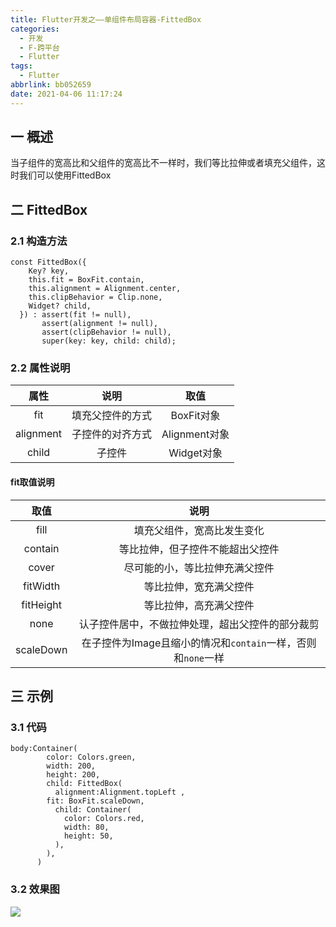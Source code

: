 ```yaml
---
title: Flutter开发之——单组件布局容器-FittedBox
categories:
  - 开发
  - F-跨平台
  - Flutter
tags:
  - Flutter
abbrlink: bb052659
date: 2021-04-06 11:17:24
---
```

## 一 概述

当子组件的宽高比和父组件的宽高比不一样时，我们等比拉伸或者填充父组件，这时我们可以使用FittedBox

<!--more-->

## 二 FittedBox

### 2.1 构造方法

```
const FittedBox({
    Key? key,
    this.fit = BoxFit.contain,
    this.alignment = Alignment.center,
    this.clipBehavior = Clip.none,
    Widget? child,
  }) : assert(fit != null),
       assert(alignment != null),
       assert(clipBehavior != null),
       super(key: key, child: child);
```

### 2.2 属性说明

|   属性    |       说明       |     取值      |
| :-------: | :--------------: | :-----------: |
|    fit    | 填充父控件的方式 |  BoxFit对象   |
| alignment | 子控件的对齐方式 | Alignment对象 |
|   child   |      子控件      |  Widget对象   |

#### fit取值说明

|   取值    |                             说明                             |
| :-------: | :----------------------------------------------------------: |
|   fill    |                  填充父组件，宽高比发生变化                  |
|  contain  |               等比拉伸，但子控件不能超出父控件               |
|   cover   |                尽可能的小，等比拉伸充满父控件                |
| fitWidth  |                    等比拉伸，宽充满父控件                    |
| fitHeight |                    等比拉伸，高充满父控件                    |
|   none    |       认子控件居中，不做拉伸处理，超出父控件的部分裁剪       |
| scaleDown | 在子控件为Image且缩小的情况和`contain`一样，否则和`none`一样 |

## 三 示例

### 3.1 代码

```
body:Container(
        color: Colors.green,
        width: 200,
        height: 200,
        child: FittedBox(
          alignment:Alignment.topLeft ,
        fit: BoxFit.scaleDown,
          child: Container(
            color: Colors.red,
            width: 80,
            height: 50,
          ),
        ),
      )
```

### 3.2 效果图

![][1]


[1]:https://jsd.onmicrosoft.cn/gh/PGzxc/CDN/blog-flutter/flutter-fitttedbox-sample.png
